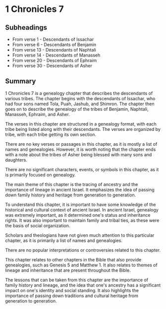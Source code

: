 # 1 Chronicles 7

## Subheadings

* From verse 1 - Descendants of Issachar
* From verse 6 - Descendants of Benjamin
* From verse 13 - Descendants of Naphtali
* From verse 14 - Descendants of Manasseh
* From verse 20 - Descendants of Ephraim
* From verse 30 - Descendants of Asher

## Summary

1 Chronicles 7 is a genealogy chapter that describes the descendants of various tribes. The chapter begins with the descendants of Issachar, who had four sons named Tola, Puah, Jashub, and Shimron. The chapter then goes on to describe the genealogy of the tribes of Benjamin, Naphtali, Manasseh, Ephraim, and Asher.

The verses in this chapter are structured in a genealogy format, with each tribe being listed along with their descendants. The verses are organized by tribe, with each tribe getting its own section.

There are no key verses or passages in this chapter, as it is mostly a list of names and genealogies. However, it is worth noting that the chapter ends with a note about the tribes of Asher being blessed with many sons and daughters.

There are no significant characters, events, or symbols in this chapter, as it is primarily focused on genealogy.

The main theme of this chapter is the tracing of ancestry and the importance of lineage in ancient Israel. It emphasizes the idea of passing down family history and heritage from generation to generation.

To understand this chapter, it is important to have some knowledge of the historical and cultural context of ancient Israel. In ancient Israel, genealogy was extremely important, as it determined one's status and inheritance rights. It was also important to maintain family and tribal ties, as these were the basis of social organization.

Scholars and theologians have not given much attention to this particular chapter, as it is primarily a list of names and genealogies.

There are no popular interpretations or controversies related to this chapter.

This chapter relates to other chapters in the Bible that also provide genealogies, such as Genesis 5 and Matthew 1. It also relates to themes of lineage and inheritance that are present throughout the Bible.

The lessons that can be taken from this chapter are the importance of family history and lineage, and the idea that one's ancestry has a significant impact on one's identity and social standing. It also highlights the importance of passing down traditions and cultural heritage from generation to generation.